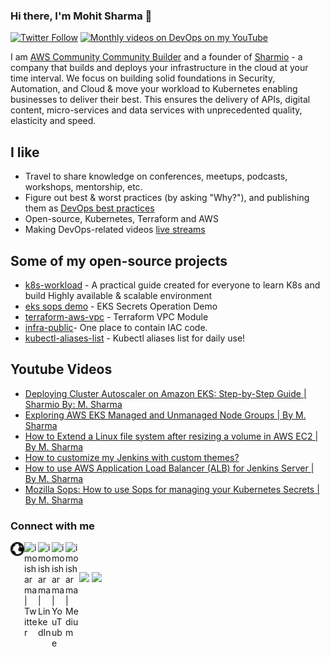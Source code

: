 ### Hi there, I'm Mohit Sharma 👋

[![Twitter Follow](https://img.shields.io/twitter/follow/imoisharma?color=1DA1F2&logo=twitter&style=for-the-badge)](https://twitter.com/imoisharma)
[![Monthly videos on DevOps on my YouTube](https://img.shields.io/youtube/channel/views/UCpSDw2Ih5oOKZBydoq_ptqQ?style=for-the-badge)][youtube]

I am [AWS Community Community Builder][aws-community-builder] and a founder of [Sharmio][sharmio] - a company that builds and deploys your infrastructure in the cloud at your time interval. 
We focus on building solid foundations in Security, Automation, and Cloud & move your workload to Kubernetes enabling businesses to deliver their best. This ensures the delivery of APIs, digital content, micro-services and data services with unprecedented quality, elasticity and speed.

## I like

- Travel to share knowledge on conferences, meetups, podcasts, workshops, mentorship, etc.
- Figure out best & worst practices (by asking "Why?"), and publishing them as  [DevOps best practices](https://medium.com/@imoisharma) 
- Open-source, Kubernetes, Terraform and AWS
- Making DevOps-related videos [live streams][youtube]

## Some of my open-source projects

- [k8s-workload](https://github.com/imoisharma/K8s-Workloads) - A practical guide created for everyone to learn K8s and build Highly available & scalable environment
- [eks sops demo](https://github.com/Sharmio/eks-sops-demo) - EKS Secrets Operation Demo
- [terraform-aws-vpc](https://github.com/Sharmio/terraform-aws-vpc) - Terraform VPC Module
- [infra-public](https://github.com/Sharmio/infra-public)- One place to contain IAC code.
- [kubectl-aliases-list](https://github.com/Sharmio/kubectl-aliases-list) - Kubectl aliases list for daily use!

## Youtube Videos 

- [Deploying Cluster Autoscaler on Amazon EKS: Step-by-Step Guide | Sharmio By: M. Sharma](https://www.youtube.com/watch?v=2TC9V2-XRX0)
- [Exploring AWS EKS Managed and Unmanaged Node Groups | By M. Sharma](https://www.youtube.com/watch?v=wzLk1MeVcEw)
- [How to Extend a Linux file system after resizing a volume in AWS EC2 | By M. Sharma](https://www.youtube.com/watch?v=smuSDWglwEs)
- [How to customize my Jenkins with custom themes?](https://www.youtube.com/watch?v=YPA6nevOPnE)
- [How to use AWS Application Load Balancer (ALB) for Jenkins Server | By M. Sharma](https://www.youtube.com/watch?v=msSOxyvXNr8)
- [Mozilla Sops: How to use Sops for managing your Kubernetes Secrets | By M. Sharma](https://www.youtube.com/watch?v=lkC3vLcuoMc)

### Connect with me

[<img align="left" alt="sharmio.com" width="22" src="https://raw.githubusercontent.com/iconic/open-iconic/master/svg/globe.svg" />][sharmio]
[<img align="left" alt="imoisharma | Twitter" width="22" src="https://cdn.jsdelivr.net/npm/simple-icons@v3/icons/twitter.svg" />][twitter]
[<img align="left" alt="imoisharma | LinkedIn" width="22" src="https://cdn.jsdelivr.net/npm/simple-icons@v3/icons/linkedin.svg" />][linkedin]
[<img align="left" alt="imoisharma | YouTube" width="22" src="https://cdn.jsdelivr.net/npm/simple-icons@v3/icons/youtube.svg" />][youtube]
[<img align="left" alt="imoisharma | Medium" width="22" src="https://cdn.jsdelivr.net/npm/simple-icons@v3/icons/medium.svg" />][medium]

<br>
<br>

![](https://komarev.com/ghpvc/?username=imoisharma&style=flat-square)
![](https://hit.yhype.me/github/profile?user_id=30807347)

[aws-community-builder]: https://aws.amazon.com/developer/community/community-builders/
[sharmio]: https://www.sharmio.com
[medium]: https://medium.com/@imoisharma
[twitter]: https://twitter.com/imoisharma
[linkedin]: https://linkedin.com/in/imoisharma
[youtube]: https://www.youtube.com/channel/UCpSDw2Ih5oOKZBydoq_ptqQ
